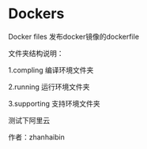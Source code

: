 # Dockers

Docker files 发布docker镜像的dockerfile

文件夹结构说明：

1.compling  编译环境文件夹

2.running		运行环境文件夹

3.supporting	支持环境文件夹

测试下阿里云

作者：zhanhaibin



